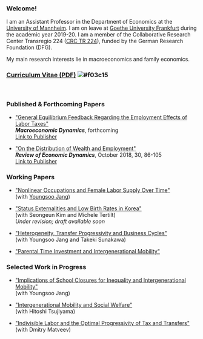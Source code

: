 ### Welcome!

I am an Assistant Professor in the Department of Economics at the [University of Mannheim](https://www.vwl.uni-mannheim.de/en/). I am on leave at [Goethe University Frankfurt](https://www.wiwi.uni-frankfurt.de/en/departments/money-and-macroeconomics/home.html) during the academic year 2019-20. I am a member of the Collaborative Research Center Transregio 224 ([CRC TR 224](https://www.crctr224.de/en/about)), funded by the German Research Foundation (DFG).

My main research interests lie in macroeconomics and family economics.


### [Curriculum Vitae (PDF)](https://drive.google.com/open?id=1V89PqGcu1u-_4Zy0TVzXnegBO8EEkdlK) ![#f03c15](https://via.placeholder.com/15/f03c15/000000?text=+)

<br>

### Published & Forthcoming Papers
- ["General Equilibrium Feedback Regarding the Employment Effects of Labor Taxes"](https://drive.google.com/open?id=1DoZpKCBzuf2Yo3OU-PsT_Z0LP_AUAcYr)
<br>  ***Macroeconomic Dynamics***, forthcoming
<br>  [Link to Publisher](http://dx.doi.org/10.1017/S1365100519000087)

- ["On the Distribution of Wealth and Employment"](https://drive.google.com/open?id=1pYHMHYqz_z82_wU5vl7UEK0c7aHrY_Ht) 
<br>  ***Review of Economic Dynamics***, October 2018, 30, 86-105
<br>  [Link to Publisher](https://www.sciencedirect.com/science/article/pii/S1094202518301613)

### Working Papers
- ["Nonlinear Occupations and Female Labor Supply Over Time"](https://drive.google.com/file/d/1eIaFdyTdK74G1xBB1DkkcqZDwFezjoBP/view?usp=sharing)
<br>  (with [Youngsoo Jang](https://sites.google.com/site/youngsoojangecon/)) 

- ["Status Externalities and Low Birth Rates in Korea"](https://) 
<br>  (with Seongeun Kim and Michele Tertilt)
<br> *Under revision; draft available soon*

- ["Heterogeneity, Transfer Progressivity and Business Cycles"](https://drive.google.com/open?id=1vW8i3IzULSe1yhjQC5vY8q-fE02pxHsl) 
<br>  (with Youngsoo Jang and Takeki Sunakawa)

- ["Parental Time Investment and Intergenerational Mobility"](https://drive.google.com/open?id=102hB2wCy8VFT9WsWgKMq0JM0sGNtKQF7) 

### Selected Work in Progress
- ["Implications of School Closures for Inequality and Intergenerational Mobility"](https://)
<br>  (with Youngsoo Jang)

- ["Intergenerational Mobility and Social Welfare"](https://)
<br>  (with Hitoshi Tsujiyama)

- ["Indivisible Labor and the Optimal Progressivity of Tax and Transfers"](https://)
<br>  (with Dmitry Matveev)

